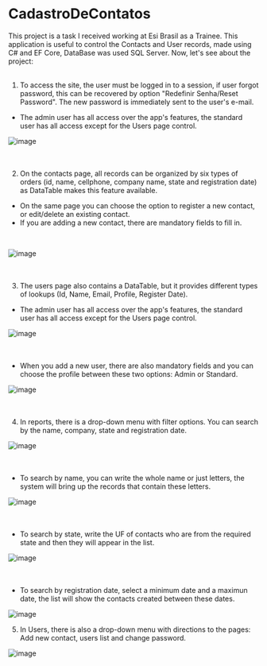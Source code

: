 # CadastroDeContatos
This project is a task I received working at Esi Brasil as a Trainee. 
This application is useful to control the Contacts and User records, made using C# and EF Core, DataBase was used SQL Server. Now, let's see about the project:
<br />
<br />
1. To access the site, the user must be logged in to a session, 
if user forgot password, this can be recovered by option "Redefinir Senha/Reset Password". The new password is immediately sent to the user's e-mail.
- The admin user has all access over the app's features, the standard user has all access except for the Users page control.

![image](https://user-images.githubusercontent.com/91505101/179227395-8ca16a2a-5d83-49cb-86a4-e9cfbb1c884f.png)
<br />
<br />
<br />

2. On the contacts page, all records can be organized by six types of orders (id, name, cellphone, company name, state and registration date) as DataTable makes this feature available.
- On the same page you can choose the option to register a new contact, or edit/delete an existing contact.
- If you are adding a new contact, there are mandatory fields to fill in.
<br />

![image](https://user-images.githubusercontent.com/91505101/179283950-e8830a77-efcb-4b37-9d89-30ae8248372d.png)
<br />
<br />
<br />

3. The users page also contains a DataTable, but it provides different types of lookups (Id, Name, Email, Profile, Register Date).
- The admin user has all access over the app's features, the standard user has all access except for the Users page control. <br />

![image](https://user-images.githubusercontent.com/91505101/179245634-cb6930e5-659c-4d99-ba5d-1237e95bf021.png)
<br />
<br />
<br />

- When you add a new user, there are also mandatory fields and you can choose the profile between these two options: Admin or Standard. <br />

![image](https://user-images.githubusercontent.com/91505101/179245794-36783d9f-ed0e-45e1-a4f0-32067dac6494.png)
<br />
<br />
<br />

4. In reports, there is a drop-down menu with filter options. You can search by the name, company, state and registration date. <br />

![image](https://user-images.githubusercontent.com/91505101/179245246-04837eda-eb0b-4375-910f-1b21d7929d9c.png)
<br />
<br />
<br />

- To search by name, you can write the whole name or just letters, the system will bring up the records that contain these letters.<br />
 
![image](https://user-images.githubusercontent.com/91505101/179296396-cdf30233-d7b4-47d7-ba75-57a46d0452f1.png)
<br />
<br />
<br />

- To search by state, write the UF of contacts who are from the required state and then they will appear in the list. <br />


![image](https://user-images.githubusercontent.com/91505101/179296596-c8ccbde3-103e-4ceb-bd5c-9cd1e83c78e5.png)
<br />
<br />
<br />

- To search by registration date, select a minimum date and a maximun date, the list will show the contacts created between these dates. <br />

![image](https://user-images.githubusercontent.com/91505101/179300793-3fc84a10-76de-4758-beef-dc5bb2637078.png)


5. In Users, there is also a drop-down menu with directions to the pages: Add new contact, users list and change password. <br />

![image](https://user-images.githubusercontent.com/91505101/179245354-1d0829b9-467f-4287-8afb-248d8bf513d1.png)
<br />
<br />
<br />
